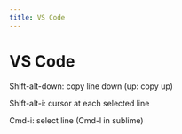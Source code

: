 ```yaml
---
title: VS Code
---
```


<h1>VS Code</h1>

Shift-alt-down: copy line down (up: copy up)

Shift-alt-i: cursor at each selected line

Cmd-i: select line (Cmd-l in sublime)
